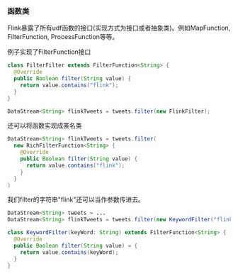 ### 函数类

Flink暴露了所有udf函数的接口(实现方式为接口或者抽象类)。例如MapFunction, FilterFunction, ProcessFunction等等。

例子实现了FilterFunction接口

```java
class FilterFilter extends FilterFunction<String> {
  @Override
  public Boolean filter(String value) {
    return value.contains("flink");
  }
}

DataStream<String> flinkTweets = tweets.filter(new FlinkFilter);
```

还可以将函数实现成匿名类

```java
DataStream<String> flinkTweets = tweets.filter(
  new RichFilterFunction<String> {
    @Override
    public Boolean filter(String value) {
      return value.contains("flink");
    }
  }
)
```

我们filter的字符串"flink"还可以当作参数传进去。

```java
DataStream<String> tweets = ...
DataStream<String> flinkTweets = tweets.filter(new KeywordFilter("flink"));

class KeywordFilter(keyWord: String) extends FilterFunction<String> {
  @Override
  public Boolean filter(String value) = {
    return value.contains(keyWord);
  }
}
```

